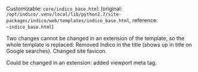Customizable: `core/indico_base.html` (original: `/opt/indico/.venv/local/lib/python2.7/site-packages/indico/web/templates/indico_base.html`, reference: `~indico_base.html`)

Two changes cannot be changed in an extension of the template, so the whole template is replaced:
Removed Indico in the title (shows up in title on Google searches).
Changed site favicon.

Could be changed in an extension: added viewport meta tag.